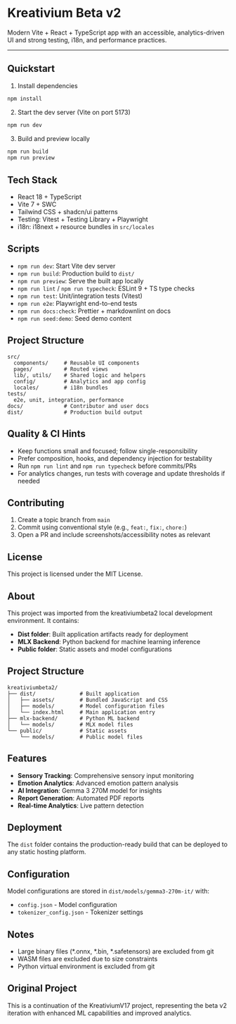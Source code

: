 # Kreativium Beta v2

Modern Vite + React + TypeScript app with an accessible, analytics-driven UI and strong testing, i18n, and performance practices.

---

## Quickstart

1) Install dependencies

```bash
npm install
```

2) Start the dev server (Vite on port 5173)

```bash
npm run dev
```

3) Build and preview locally

```bash
npm run build
npm run preview
```

## Tech Stack

- React 18 + TypeScript
- Vite 7 + SWC
- Tailwind CSS + shadcn/ui patterns
- Testing: Vitest + Testing Library + Playwright
- i18n: i18next + resource bundles in `src/locales`

## Scripts

- `npm run dev`: Start Vite dev server
- `npm run build`: Production build to `dist/`
- `npm run preview`: Serve the built app locally
- `npm run lint` / `npm run typecheck`: ESLint 9 + TS type checks
- `npm run test`: Unit/integration tests (Vitest)
- `npm run e2e`: Playwright end-to-end tests
- `npm run docs:check`: Prettier + markdownlint on docs
- `npm run seed:demo`: Seed demo content

## Project Structure

```
src/
  components/     # Reusable UI components
  pages/          # Routed views
  lib/, utils/    # Shared logic and helpers
  config/         # Analytics and app config
  locales/        # i18n bundles
tests/
  e2e, unit, integration, performance
docs/             # Contributor and user docs
dist/             # Production build output
```

## Quality & CI Hints

- Keep functions small and focused; follow single-responsibility
- Prefer composition, hooks, and dependency injection for testability
- Run `npm run lint` and `npm run typecheck` before commits/PRs
- For analytics changes, run tests with coverage and update thresholds if needed

## Contributing

1) Create a topic branch from `main`
2) Commit using conventional style (e.g., `feat:`, `fix:`, `chore:`)
3) Open a PR and include screenshots/accessibility notes as relevant

## License

This project is licensed under the MIT License.
<!-- Detailed historical notes retained below for context. -->

## About

This project was imported from the kreativiumbeta2 local development environment. It contains:

- **Dist folder**: Built application artifacts ready for deployment
- **MLX Backend**: Python backend for machine learning inference
- **Public folder**: Static assets and model configurations

## Project Structure

```
kreativiumbeta2/
├── dist/              # Built application
│   ├── assets/        # Bundled JavaScript and CSS
│   ├── models/        # Model configuration files
│   └── index.html     # Main application entry
├── mlx-backend/       # Python ML backend
│   └── models/        # MLX model files
└── public/            # Static assets
    └── models/        # Public model files
```

## Features

- **Sensory Tracking**: Comprehensive sensory input monitoring
- **Emotion Analytics**: Advanced emotion pattern analysis
- **AI Integration**: Gemma 3 270M model for insights
- **Report Generation**: Automated PDF reports
- **Real-time Analytics**: Live pattern detection

## Deployment

The `dist` folder contains the production-ready build that can be deployed to any static hosting platform.

## Configuration

Model configurations are stored in `dist/models/gemma3-270m-it/` with:
- `config.json` - Model configuration
- `tokenizer_config.json` - Tokenizer settings

## Notes

- Large binary files (*.onnx, *.bin, *.safetensors) are excluded from git
- WASM files are excluded due to size constraints
- Python virtual environment is excluded from git

## Original Project

This is a continuation of the KreativiumV17 project, representing the beta v2 iteration with enhanced ML capabilities and improved analytics.
